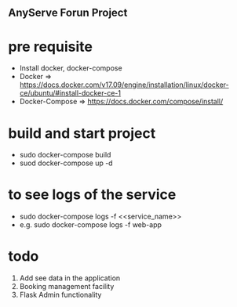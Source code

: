## AnyServe Forun Project

# pre requisite

- Install docker, docker-compose
- Docker => https://docs.docker.com/v17.09/engine/installation/linux/docker-ce/ubuntu/#install-docker-ce-1
- Docker-Compose => https://docs.docker.com/compose/install/

# build and start project

- sudo docker-compose build
- suod docker-compose up -d

# to see logs of the service

- sudo docker-compose logs -f <<service_name>>
- e.g. sudo docker-compose logs -f web-app

# todo

1. Add see data in the application
2. Booking management facility
3. Flask Admin functionality

